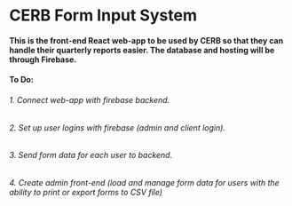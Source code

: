 # CERB Form Input System
#### This is the front-end React web-app to be used by CERB so that they can handle their quarterly reports easier. The database and hosting will be through Firebase.
#### To Do:
###### 1. Connect web-app with firebase backend.
###### 2. Set up user logins with firebase (admin and client login).
###### 3. Send form data for each user to backend.
###### 4. Create admin front-end (load and manage form data for users with the ability to print or export forms to CSV file)
